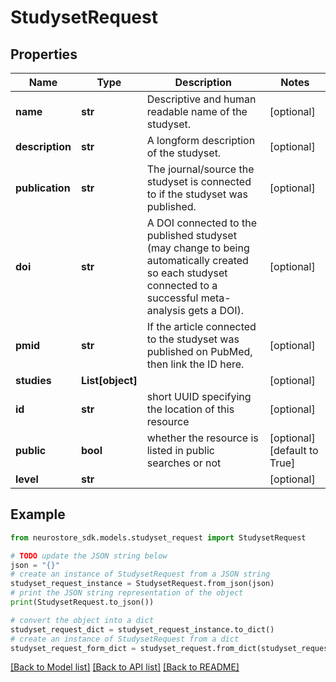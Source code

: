 # StudysetRequest


## Properties

Name | Type | Description | Notes
------------ | ------------- | ------------- | -------------
**name** | **str** | Descriptive and human readable name of the studyset. | [optional] 
**description** | **str** | A longform description of the studyset. | [optional] 
**publication** | **str** | The journal/source the studyset is connected to if the studyset was published. | [optional] 
**doi** | **str** | A DOI connected to the published studyset (may change to being automatically created so each studyset connected to a successful meta-analysis gets a DOI). | [optional] 
**pmid** | **str** | If the article connected to the studyset was published on PubMed, then link the ID here. | [optional] 
**studies** | **List[object]** |  | [optional] 
**id** | **str** | short UUID specifying the location of this resource | [optional] 
**public** | **bool** | whether the resource is listed in public searches or not | [optional] [default to True]
**level** | **str** |  | [optional] 

## Example

```python
from neurostore_sdk.models.studyset_request import StudysetRequest

# TODO update the JSON string below
json = "{}"
# create an instance of StudysetRequest from a JSON string
studyset_request_instance = StudysetRequest.from_json(json)
# print the JSON string representation of the object
print(StudysetRequest.to_json())

# convert the object into a dict
studyset_request_dict = studyset_request_instance.to_dict()
# create an instance of StudysetRequest from a dict
studyset_request_form_dict = studyset_request.from_dict(studyset_request_dict)
```
[[Back to Model list]](../README.md#documentation-for-models) [[Back to API list]](../README.md#documentation-for-api-endpoints) [[Back to README]](../README.md)


